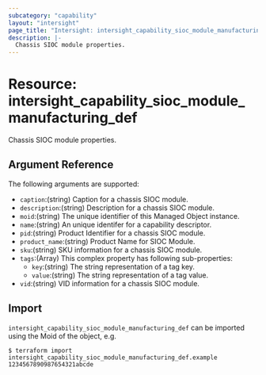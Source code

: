 ```yaml
---
subcategory: "capability"
layout: "intersight"
page_title: "Intersight: intersight_capability_sioc_module_manufacturing_def"
description: |-
  Chassis SIOC module properties.
---
```


# Resource: intersight_capability_sioc_module_manufacturing_def
Chassis SIOC module properties.
## Argument Reference
The following arguments are supported:
* `caption`:(string) Caption for a chassis SIOC module. 
* `description`:(string) Description for a chassis SIOC module. 
* `moid`:(string) The unique identifier of this Managed Object instance. 
* `name`:(string) An unique identifer for a capability descriptor. 
* `pid`:(string) Product Identifier for a chassis SIOC module. 
* `product_name`:(string) Product Name for SIOC Module. 
* `sku`:(string) SKU information for a chassis SIOC module. 
* `tags`:(Array)
This complex property has following sub-properties:
  + `key`:(string) The string representation of a tag key. 
  + `value`:(string) The string representation of a tag value. 
* `vid`:(string) VID information for a chassis SIOC module. 


## Import
`intersight_capability_sioc_module_manufacturing_def` can be imported using the Moid of the object, e.g.
```
$ terraform import intersight_capability_sioc_module_manufacturing_def.example 1234567890987654321abcde
``` 